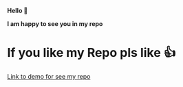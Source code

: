 **Hello 👋**

**I am happy to see you in my repo**

# If you like my Repo pls like 👍

[Link to demo for see my repo ]()

